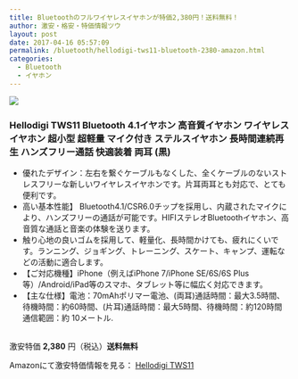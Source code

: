 ```yaml
---
title: Bluetoothのフルワイヤレスイヤホンが特価2,380円！送料無料！
author: 激安・格安・特価情報ツウ
layout: post
date: 2017-04-16 05:57:09
permalink: /bluetooth/hellodigi-tws11-bluetooth-2380-amazon.html
categories:
  - Bluetooth
  - イヤホン
---
```


<div class="img-bg2 img_L">
<a target="_blank"  href="https://www.amazon.co.jp/gp/product/B01N2P82AG/ref=as_li_tl?ie=UTF8&camp=247&creative=1211&creativeASIN=B01N2P82AG&linkCode=as2&tag=tokkajohotsu-22&linkId=436cb55d50051e7d0f01c07289053cfb"><img border="0" src="//ws-fe.amazon-adsystem.com/widgets/q?_encoding=UTF8&MarketPlace=JP&ASIN=B01N2P82AG&ServiceVersion=20070822&ID=AsinImage&WS=1&Format=_SL250_&tag=tokkajohotsu-22" ></a><img src="//ir-jp.amazon-adsystem.com/e/ir?t=tokkajohotsu-22&l=am2&o=9&a=B01N2P82AG" width="1" height="1" border="0" alt="" style="border:none !important; margin:0px !important;" />
</div>

### Hellodigi TWS11 Bluetooth 4.1イヤホン 高音質イヤホン ワイヤレスイヤホン 超小型 超軽量 マイク付き ステルスイヤホン 長時間連続再生 ハンズフリー通話 快適装着 両耳 (黒)
<!--more-->

* 優れたデザイン：左右を繋ぐケーブルもなくした、全くケーブルのないストレスフリーな新しいワイヤレスイヤホンです。片耳両耳とも対応で、とても便利です。
* 高い基本性能】 Bluetooth4.1/CSR6.0チップを採用し、内蔵されたマイクにより、ハンズフリーの通話が可能です。HIFIステレオBluetoothイヤホン、高音質な通話と音楽の体験を送ります。
* 触り心地の良いゴムを採用して、軽量化、長時間かけても、疲れにくいです。ランニング、ジョギング、トレーニング、スケート、キャンプ、運転などの活動に適合します。
* 【ご対応機種】iPhone（例えばiPhone 7/iPhone SE/6S/6S Plus等）/Android/iPad等のスマホ、タブレット等に幅広く対応できます。
* 【主な仕様】電池：70mAhポリマー電池、(両耳)通話時間：最大3.5時間、待機時間：約60時間、(片耳)通話時間：最大5時間、待機時間：約120時間 通信範囲：約 10メートル.

<br clear="all" />激安特価 <span class="tokka-price"><strong>2,380</strong></span> 円（税込）**送料無料**

Amazonにて激安特価情報を見る： <span class="fs150p"><a href="https://www.amazon.co.jp/gp/product/B01N2P82AG/ref=as_li_tl?ie=UTF8&camp=247&creative=1211&creativeASIN=B01N2P82AG&linkCode=as2&tag=tokkajohotsu-22&linkId=436cb55d50051e7d0f01c07289053cfb" target="_blank">Hellodigi TWS11</a></span>
